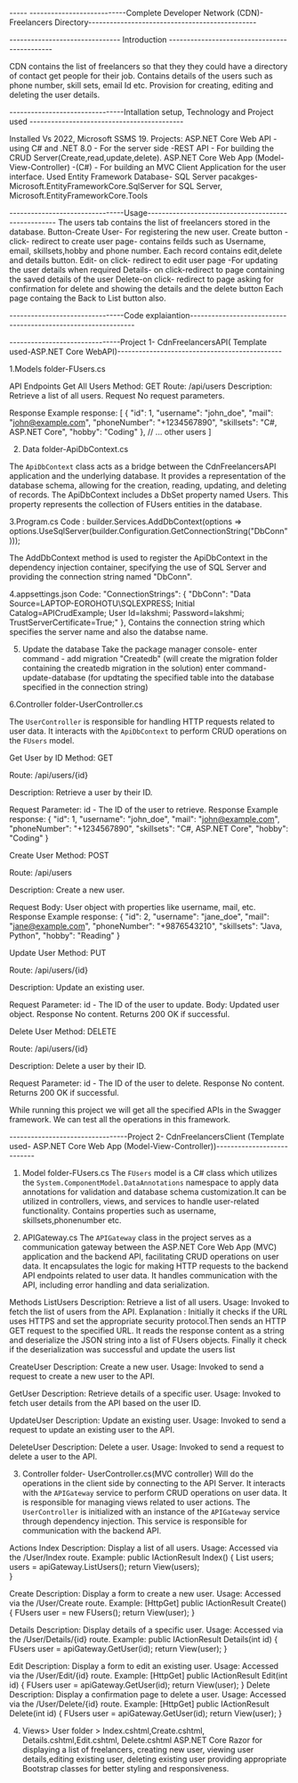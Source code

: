 ----- ---------------------------Complete Developer Network (CDN)- Freelancers Directory-----------------------------------------------


------------------------------- Introduction ---------------------------------------------

CDN contains the list of freelancers so that they they could have a directory of contact get people for their job.
Contains details of the users such as phone number, skill sets, email Id etc.
Provision for creating, editing and deleting the user details.


--------------------------------Intallation setup, Technology and Project used -------------------------------------------

Installed Vs 2022, Microsoft SSMS 19.
Projects:
ASP.NET Core Web API -using C# and .NET 8.0 - For the server side -REST API - For building the CRUD Server(Create,read,update,delete).
ASP.NET Core Web App (Model-View-Controller) -(C#) - For building an MVC Client Application for the user interface.
Used Entity Framework
Database- SQL Server
pacakges- Microsoft.EntityFrameworkCore.SqlServer for SQL Server, Microsoft.EntityFrameworkCore.Tools

--------------------------------Usage----------------------------------------------------
The users tab contains the list of freelancers stored in the database.
Button-Create User- For registering the new user.
Create button -click- redirect to create user page- contains feilds such as Username, email, skillsets,hobby and phone number.
Each record contains edit,delete and details button.
Edit- on click- redirect to edit user page -For updating the user details when required
Details- on click-redirect to page containing the saved details of the user
Delete-on click- redirect to page asking for confirmation for delete and showing the details and the delete button
Each page containg the Back to List button also.

--------------------------------Code explaiantion--------------------------------------------------------------

-------------------------------Project 1- CdnFreelancersAPI( Template used-ASP.NET Core WebAPI)----------------------------------------------

1.Models folder-FUsers.cs

API Endpoints
Get All Users
Method: GET
Route: /api/users
Description: Retrieve a list of all users.
Request
No request parameters.

Response
Example response:
[
  {
    "id": 1,
    "username": "john_doe",
    "mail": "john@example.com",
    "phoneNumber": "+1234567890",
    "skillsets": "C#, ASP.NET Core",
    "hobby": "Coding"
  },
  // ... other users
]

2. Data folder-ApiDbContext.cs

The `ApiDbContext` class acts as a bridge between the CdnFreelancersAPI application and the underlying database. It provides a representation of the database schema, allowing for the creation, reading, updating, and deleting of records.
The ApiDbContext includes a DbSet<FUsers> property named Users. This property represents the collection of FUsers entities in the database. 

3.Program.cs
Code : builder.Services.AddDbContext<ApiDbContext>(options => options.UseSqlServer(builder.Configuration.GetConnectionString("DbConn")));

The AddDbContext method is used to register the ApiDbContext in the dependency injection container, specifying the use of SQL Server and providing the connection string named "DbConn".

4.appsettings.json
 Code:  "ConnectionStrings": {
    "DbConn": "Data Source=LAPTOP-EOROHOTU\\SQLEXPRESS; Initial Catalog=APICrudExample; User Id=lakshmi; Password=lakshmi; TrustServerCertificate=True;"
  },
Contains the connection string which specifies the server name and also the databse name.

5. Update the database
Take the package manager console- 
enter command - add migration "Createdb" (will create the migration folder containing the createdb migration in the solution)
enter command- update-database (for updtating the specified table into the database specified in the connection string)

6.Controller folder-UserController.cs

The `UserController` is responsible for handling HTTP requests related to user data. It interacts with the `ApiDbContext` to perform CRUD operations on the `FUsers` model.


Get User by ID
Method: GET

Route: /api/users/{id}

Description: Retrieve a user by their ID.

Request
Parameter: id - The ID of the user to retrieve.
Response
Example response:
{
  "id": 1,
  "username": "john_doe",
  "mail": "john@example.com",
  "phoneNumber": "+1234567890",
  "skillsets": "C#, ASP.NET Core",
  "hobby": "Coding"
}

Create User
Method: POST

Route: /api/users

Description: Create a new user.

Request
Body: User object with properties like username, mail, etc.
Response
Example response:
{
  "id": 2,
  "username": "jane_doe",
  "mail": "jane@example.com",
  "phoneNumber": "+9876543210",
  "skillsets": "Java, Python",
  "hobby": "Reading"
}

Update User
Method: PUT

Route: /api/users/{id}

Description: Update an existing user.

Request
Parameter: id - The ID of the user to update.
Body: Updated user object.
Response
No content. Returns 200 OK if successful.

Delete User
Method: DELETE

Route: /api/users/{id}

Description: Delete a user by their ID.

Request
Parameter: id - The ID of the user to delete.
Response
No content. Returns 200 OK if successful.

While running this project we will get all the specified APIs in the Swagger framework. We can test all the operations in this framework.


---------------------------------Project 2- CdnFreelancersClient (Template used- ASP.NET Core Web App (Model-View-Controller))---------------------------

1. Model folder-FUsers.cs
The `FUsers` model is a C# class which utilizes the `System.ComponentModel.DataAnnotations` namespace to apply data annotations for validation and database schema customization.It can be utilized in controllers, views, and services to handle user-related functionality.
Contains properties such as username, skillsets,phonenumber etc.

2. APIGateway.cs
 The `APIGateway` class in the project serves as a communication gateway between the ASP.NET Core Web App (MVC) application and the backend API, facilitating CRUD operations on user data. It encapsulates the logic for making HTTP requests to the backend API endpoints related to user data. It handles communication with the API, including error handling and data serialization.

Methods
ListUsers
Description: Retrieve a list of all users.
Usage: Invoked to fetch the list of users from the API.
Explanation : Initially it checks if the URL uses HTTPS and set the appropriate security protocol.Then sends an HTTP GET request to the specified URL. It reads the response content as a string and deserialize the JSON string into a list of FUsers objects. Finally it check if the deserialization was successful and update the users list

CreateUser
Description: Create a new user.
Usage: Invoked to send a request to create a new user to the API.

GetUser
Description: Retrieve details of a specific user.
Usage: Invoked to fetch user details from the API based on the user ID.

UpdateUser
Description: Update an existing user.
Usage: Invoked to send a request to update an existing user to the API.

DeleteUser
Description: Delete a user.
Usage: Invoked to send a request to delete a user to the API.


3. Controller folder- UserController.cs(MVC controller)
Will do the operations in the client side by connecting to the API Server. It interacts with the `APIGateway` service to perform CRUD operations on user data. It is responsible for managing views related to user actions.
The `UserController` is initialized with an instance of the `APIGateway` service through dependency injection. This service is responsible for communication with the backend API.


Actions
Index
Description: Display a list of all users.
Usage: Accessed via the /User/Index route.
Example:
public IActionResult Index()
{
    List<FUsers> users;
    users = apiGateway.ListUsers();
    return View(users);   
}

Create
Description: Display a form to create a new user.
Usage: Accessed via the /User/Create route.
Example:
[HttpGet]
public IActionResult Create()
{
    FUsers user = new FUsers();
    return View(user);
}

Details
Description: Display details of a specific user.
Usage: Accessed via the /User/Details/{id} route.
Example:
public IActionResult Details(int id)
{
    FUsers user = apiGateway.GetUser(id);
    return View(user);
}

Edit
Description: Display a form to edit an existing user.
Usage: Accessed via the /User/Edit/{id} route.
Example:
[HttpGet]
public IActionResult Edit(int id)
{
    FUsers user = apiGateway.GetUser(id);
    return View(user);
}
Delete
Description: Display a confirmation page to delete a user.
Usage: Accessed via the /User/Delete/{id} route.
Example:
[HttpGet]
public IActionResult Delete(int id)
{
    FUsers user = apiGateway.GetUser(id);
    return View(user);
}

4. Views> User folder >
 Index.cshtml,Create.cshtml, Details.cshtml,Edit.cshtml, Delete.cshtml 
  ASP.NET Core Razor for displaying a list of freelancers, creating new user, viewing user details,editing existing user, deleting existing user providing appropriate Bootstrap classes for better styling and responsiveness.
